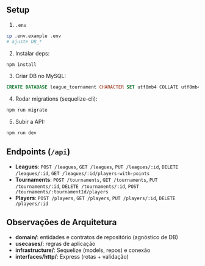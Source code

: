 ## Setup
1. `.env`
```bash
cp .env.example .env
# ajuste DB_*
```
2. Instalar deps:
```bash
npm install
```
3. Criar DB no MySQL:
```sql
CREATE DATABASE league_tournament CHARACTER SET utf8mb4 COLLATE utf8mb4_unicode_ci;
```
4. Rodar migrations (sequelize-cli):
```bash
npm run migrate
```
5. Subir a API:
```bash
npm run dev
```


## Endpoints (`/api`)
- **Leagues**: `POST /leagues`, `GET /leagues`, `PUT /leagues/:id`, `DELETE /leagues/:id`, `GET /leagues/:id/players-with-points`
- **Tournaments**: `POST /tournaments`, `GET /tournaments`, `PUT /tournaments/:id`, `DELETE /tournaments/:id`, `POST /tournaments/:tournamentId/players`
- **Players**: `POST /players`, `GET /players`, `PUT /players/:id`, `DELETE /players/:id`


## Observações de Arquitetura
- **domain/**: entidades e contratos de repositório (agnóstico de DB)
- **usecases/**: regras de aplicação
- **infrastructure/**: Sequelize (models, repos) e conexão
- **interfaces/http/**: Express (rotas + validação)